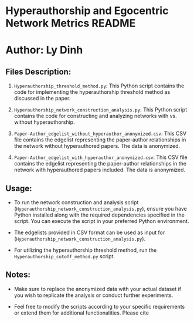 # Hyperauthorship and Egocentric Network Metrics README
# Author: Ly Dinh

## Files Description:

1. `Hyperauthorship_threshold_method.py`: This Python script contains the code for implementing the hyperauthorship threshold method as discussed in the paper.

2. `Hyperauthorship_network_construction_analysis.py`: This Python script contains the code for constructing and analyzing networks with vs. without hyperauthorship.

3. `Paper-Author_edgelist_without_hyperauthor_anonymized.csv`: This CSV file contains the edgelist representing the paper-author relationships in the network without hyperauthored papers. The data is anonymized.

4. `Paper-Author_edgelist_with_hyperauthor_anonymized.csv`: This CSV file contains the edgelist representing the paper-author relationships in the network with hyperauthored papers included. The data is anonymized.

## Usage:

- To run the network construction and analysis script (`Hyperauthorship_network_construction_analysis.py`), ensure you have Python installed along with the required dependencies specified in the script. You can execute the script in your preferred Python environment.

- The edgelists provided in CSV format can be used as input for (`Hyperauthorship_network_construction_analysis.py`). 

- For utilizing the hyperauthorship threshold method, run the `Hyperauthorship_cutoff_method.py` script.

## Notes:

- Make sure to replace the anonymized data with your actual dataset if you wish to replicate the analysis or conduct further experiments.

- Feel free to modify the scripts according to your specific requirements or extend them for additional functionalities. Please cite 

